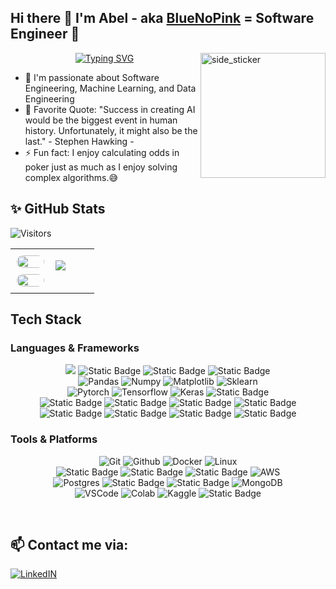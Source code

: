 ## Hi there :wave: I'm Abel - aka [BlueNoPink][website] = Software Engineer 🌱 
<img align="right" width=200px height=200px alt="side_sticker" src="https://media.giphy.com/media/TEnXkcsHrP4YedChhA/giphy.gif" />

<div align="center">

[![Typing SVG](https://readme-typing-svg.herokuapp.com?&color=2484FF&size=32&lines=Passionate+Developer💙;Innovative+Thinker⭐;Lover+Of+Coding+Problems🎯;Constantly+Learning⚡&font=Pacifico&center=true&height=50&width=600&vCenter=true)](https://github.com/lequyan2003)

</div>

- 🔭 I'm passionate about Software Engineering, Machine Learning, and Data Engineering
- 🥅 Favorite Quote: "Success in creating AI would be the biggest event in human history. Unfortunately, it might also be the last." - Stephen Hawking -
- :zap: Fun fact: I enjoy calculating odds in poker just as much as I enjoy solving complex algorithms.😅

## ✨ GitHub Stats   
<!-- Profile View Counter -->
![Visitors](https://api.visitorbadge.io/api/visitors?path=https%3A%2F%2Fgithub.com%2Flequyan2003&label=VISITORS&labelColor=%2300bfff&countColor=%23ffc0cb&style=plastic&labelStyle=upper)

<!-- Center Align the Table and Add Styling -->
  <table>
    <tr>
      <!-- GitHub Stats and Top Languages (stacked together in one column) -->
      <td width="48%" style="padding: 10px;">
        <img src="https://github-readme-stats.vercel.app/api?username=lequyan2003&show_icons=true&hide=contribs,issues&hide_border=true&hide_rank=true" style="border-radius: 10px; width: 100%;" />
        <img src="https://github-readme-stats.vercel.app/api/top-langs/?username=lequyan2003&layout=compact&show_icons=true&hide_border=true" style="border-radius: 10px; width: 100%; margin-top: 10px;" />
      </td>
      <!-- Image Column -->
      <td width="52%">
        <img src="https://i.giphy.com/media/v1.Y2lkPTc5MGI3NjExcHExcWFpNHNnemF5cXFqNHliNGhpa3kwNWhwZ21iMmU1cDljZ2ZyZyZlcD12MV9pbnRlcm5hbF9naWZfYnlfaWQmY3Q9Zw/HzPtbOKyBoBFsK4hyc/giphy.gif" />
        <p><a href="https://giphy.com/gifs/fomoduck-duck-fomo-forever-squad-HzPtbOKyBoBFsK4hyc"></a></p>
      </td>
    </tr>
  </table>

## Tech Stack 
### Languages & Frameworks
<p align="center">
<img src="https://img.shields.io/badge/python-3670A0?style=for-the-badge&logo=python&logoColor=ffdd54">
<img alt="Static Badge" src="https://img.shields.io/badge/Java-90ee90?style=for-the-badge&color=90ee90%20">
<img alt="Static Badge" src="https://img.shields.io/badge/JavaScript-F7DF1E?style=for-the-badge&logo=JavaScript&logoColor=black">
<img alt="Static Badge" src="https://img.shields.io/badge/Typescript-%233178C6?style=for-the-badge&logo=TypeScript&logoColor=white&labelColor=3178C6">
<br/>
<img alt="Pandas" src="https://img.shields.io/badge/pandas-%23150458.svg?style=for-the-badge&logo=pandas&logoColor=white">
<img alt="Numpy" src="https://img.shields.io/badge/numpy-%23013243.svg?style=for-the-badge&logo=numpy&logoColor=white">
<img alt="Matplotlib" src="https://img.shields.io/badge/Matplotlib-%23ffffff.svg?style=for-the-badge&logo=Matplotlib&logoColor=black">
<img alt="Sklearn"  src="https://img.shields.io/badge/scikit--learn-%23F7931E.svg?style=for-the-badge&logo=scikit-learn&logoColor=white" />
<br/>
<img alt="Pytorch"  src="https://img.shields.io/badge/PyTorch-%23EE4C2C.svg?style=for-the-badge&logo=PyTorch&logoColor=white" />
<img alt="Tensorflow"  src="https://img.shields.io/badge/TensorFlow-%23FF6F00.svg?style=for-the-badge&logo=TensorFlow&logoColor=white" />
<img alt="Keras" src="https://img.shields.io/badge/Keras-%23D00000.svg?style=for-the-badge&logo=Keras&logoColor=white">
<img alt="Static Badge" src="https://img.shields.io/badge/FastAPI-%23009688?style=for-the-badge&logo=FastAPI&logoColor=white&labelColor=%23009688">
<br/>
<img alt="Static Badge" src="https://img.shields.io/badge/Flask-%23000000?style=for-the-badge&logo=Flask&logoColor=white&labelColor=%23000000">
<img alt="Static Badge" src="https://img.shields.io/badge/Spring-%236DB33F?style=for-the-badge&logo=Spring&logoColor=white&labelColor=%236DB33F">
<img alt="Static Badge" src="https://img.shields.io/badge/Spring%20Boot-%236DB33F?style=for-the-badge&logo=Spring%20Boot&logoColor=white&labelColor=%236DB33F">
<img alt="Static Badge" src="https://img.shields.io/badge/Spring%20Security-%236DB33F?style=for-the-badge&logo=Spring%20Security&logoColor=white&labelColor=%236DB33F">
<br/>
<img alt="Static Badge" src="https://img.shields.io/badge/React-61DBFB?style=for-the-badge&logo=react&logoColor=61DBFB&labelColor=black">
<img alt="Static Badge" src="https://img.shields.io/badge/Next.js-%23000000?style=for-the-badge&logo=Next.js&logoColor=white&labelColor=%23000000">
<img alt="Static Badge" src="https://img.shields.io/badge/Tailwind%20CSS-%2306B6D4?style=for-the-badge&logo=Tailwind%20CSS&logoColor=white&labelColor=%2306B6D4">
<img alt="Static Badge" src="https://img.shields.io/badge/Redux-%23764ABC?style=for-the-badge&logo=Redux&logoColor=white&labelColor=%23764ABC">
</p>


### Tools & Platforms
<p align="center">
<img alt="Git" src="https://img.shields.io/badge/Git-f05134?style=for-the-badge&logo=git&logoColor=f05134&labelColor=282828">
<img alt="Github" src="https://img.shields.io/badge/GitHub-100000?style=for-the-badge&logo=github&logoColor=white" />
<img alt="Docker" src="https://img.shields.io/badge/docker-%230db7ed.svg?style=for-the-badge&logo=docker&logoColor=white">
<img alt="Linux" src="https://img.shields.io/badge/Linux-FCC624?style=for-the-badge&logo=linux&logoColor=black">
<br/>
<img alt="Static Badge" src="https://img.shields.io/badge/MLflow-%230194E2?style=for-the-badge&logo=MLflow&logoColor=white&labelColor=%230194E2">
<img alt="Static Badge" src="https://img.shields.io/badge/DVC-%2313ADC7?style=for-the-badge&logo=DVC&logoColor=white&labelColor=%2313ADC7">
<img alt="Static Badge" src="https://img.shields.io/badge/GitHub%20Actions-%232088FF?style=for-the-badge&logo=GitHub%20Actions&logoColor=white&labelColor=%232088FF">
<img alt="AWS"  src="https://img.shields.io/badge/Amazon_AWS-FF9900?style=for-the-badge&logo=amazonaws&logoColor=white" />
<br/>
<img alt="Postgres" src="https://img.shields.io/badge/PostgreSQL-316192?style=for-the-badge&logo=postgresql&logoColor=white" />
<img alt="Static Badge" src="https://img.shields.io/badge/SQLAlchemy-%23D71F00?style=for-the-badge&logo=SQLAlchemy&logoColor=white&labelColor=%23D71F00">
<img alt="Static Badge" src="https://img.shields.io/badge/MySQL-%234479A1?style=for-the-badge&logo=MySQL&logoColor=white&labelColor=%234479A1">
<img alt="MongoDB" src="https://img.shields.io/badge/MongoDB-4EA94B?style=for-the-badge&logo=mongodb&logoColor=white" />
<br/>
<img alt="VSCode" src="https://img.shields.io/badge/Visual%20Studio%20Code-0078d7.svg?style=for-the-badge&logo=visual-studio-code&logoColor=white">
<img alt="Colab" src="https://img.shields.io/badge/Colab-fb9c04?style=for-the-badge&&logo=google-colab&logoColor=fb9c04&labelColor=282828">
<img alt="Kaggle"  src="https://img.shields.io/badge/Kaggle-20BEFF?style=for-the-badge&logo=Kaggle&logoColor=white" />
<img alt="Static Badge" src="https://img.shields.io/badge/LeetCode-%23FFA116?style=for-the-badge&logo=LeetCode&logoColor=white&labelColor=%23FFA116">
<br/>
</p>
<br />

## 📫 Contact me via:

[![LinkedIN](https://img.shields.io/badge/LinkedIn-0077B5?style=for-the-badge&logo=linkedin&logoColor=white)](https://www.linkedin.com/in/bluenopink/)

[website]: https://lequyan2003-react-portfolio.netlify.app/

